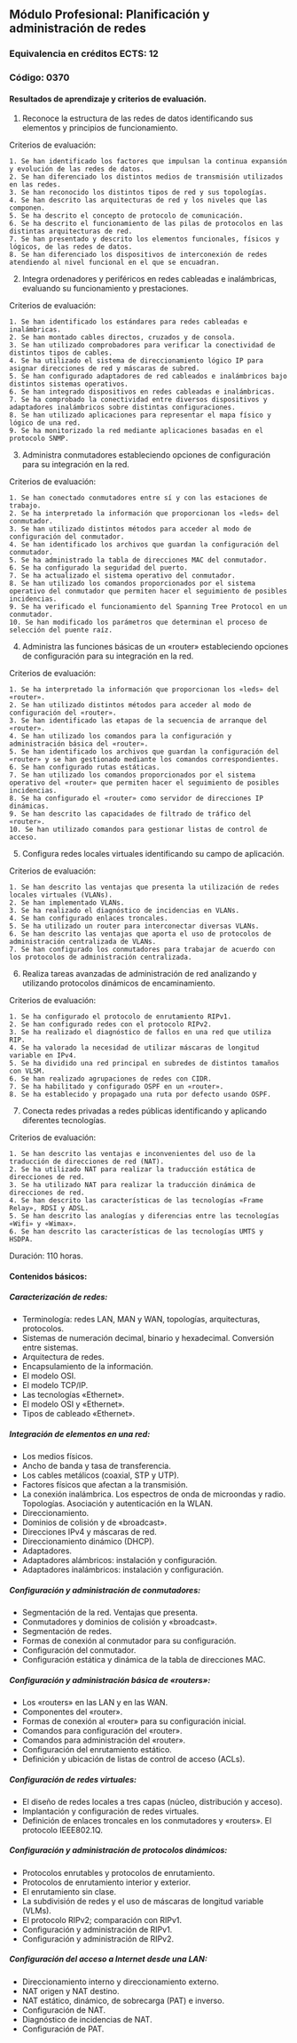 ## Módulo Profesional: Planificación y administración de redes

### Equivalencia en créditos ECTS: 12

### Código: 0370

#### Resultados de aprendizaje y criterios de evaluación.

1. Reconoce la estructura de las redes de datos identificando sus elementos y
principios de funcionamiento.

  Criterios de evaluación:

    1. Se han identificado los factores que impulsan la continua expansión y evolución de las redes de datos.
    2. Se han diferenciado los distintos medios de transmisión utilizados en las redes.
    3. Se han reconocido los distintos tipos de red y sus topologías.
    4. Se han descrito las arquitecturas de red y los niveles que las componen.
    5. Se ha descrito el concepto de protocolo de comunicación.
    6. Se ha descrito el funcionamiento de las pilas de protocolos en las distintas arquitecturas de red.
    7. Se han presentado y descrito los elementos funcionales, físicos y lógicos, de las redes de datos.
    8. Se han diferenciado los dispositivos de interconexión de redes atendiendo al nivel funcional en el que se encuadran.

2. Integra ordenadores y periféricos en redes cableadas e inalámbricas,
evaluando su funcionamiento y prestaciones.

  Criterios de evaluación:

    1. Se han identificado los estándares para redes cableadas e inalámbricas.
    2. Se han montado cables directos, cruzados y de consola.
    3. Se han utilizado comprobadores para verificar la conectividad de distintos tipos de cables.
    4. Se ha utilizado el sistema de direccionamiento lógico IP para asignar direcciones de red y máscaras de subred.
    5. Se han configurado adaptadores de red cableados e inalámbricos bajo distintos sistemas operativos.
    6. Se han integrado dispositivos en redes cableadas e inalámbricas.
    7. Se ha comprobado la conectividad entre diversos dispositivos y adaptadores inalámbricos sobre distintas configuraciones.
    8. Se han utilizado aplicaciones para representar el mapa físico y lógico de una red.
    9. Se ha monitorizado la red mediante aplicaciones basadas en el protocolo SNMP.

3. Administra conmutadores estableciendo opciones de configuración para su
integración en la red.

  Criterios de evaluación:

    1. Se han conectado conmutadores entre sí y con las estaciones de trabajo.
    2. Se ha interpretado la información que proporcionan los «leds» del conmutador.
    3. Se han utilizado distintos métodos para acceder al modo de configuración del conmutador.
    4. Se han identificado los archivos que guardan la configuración del conmutador.
    5. Se ha administrado la tabla de direcciones MAC del conmutador.
    6. Se ha configurado la seguridad del puerto.
    7. Se ha actualizado el sistema operativo del conmutador.
    8. Se han utilizado los comandos proporcionados por el sistema operativo del conmutador que permiten hacer el seguimiento de posibles incidencias.
    9. Se ha verificado el funcionamiento del Spanning Tree Protocol en un conmutador.
    10. Se han modificado los parámetros que determinan el proceso de selección del puente raíz.

4. Administra las funciones básicas de un «router» estableciendo opciones de
configuración para su integración en la red.

  Criterios de evaluación:

    1. Se ha interpretado la información que proporcionan los «leds» del «router».
    2. Se han utilizado distintos métodos para acceder al modo de configuración del «router».
    3. Se han identificado las etapas de la secuencia de arranque del «router».
    4. Se han utilizado los comandos para la configuración y administración básica del «router».
    5. Se han identificado los archivos que guardan la configuración del «router» y se han gestionado mediante los comandos correspondientes.
    6. Se han configurado rutas estáticas.
    7. Se han utilizado los comandos proporcionados por el sistema operativo del «router» que permiten hacer el seguimiento de posibles incidencias.
    8. Se ha configurado el «router» como servidor de direcciones IP dinámicas.
    9. Se han descrito las capacidades de filtrado de tráfico del «router».
    10. Se han utilizado comandos para gestionar listas de control de acceso.

5. Configura redes locales virtuales identificando su campo de aplicación.

  Criterios de evaluación:

    1. Se han descrito las ventajas que presenta la utilización de redes locales virtuales (VLANs).
    2. Se han implementado VLANs.
    3. Se ha realizado el diagnóstico de incidencias en VLANs.
    4. Se han configurado enlaces troncales.
    5. Se ha utilizado un router para interconectar diversas VLANs.
    6. Se han descrito las ventajas que aporta el uso de protocolos de administración centralizada de VLANs.
    7. Se han configurado los conmutadores para trabajar de acuerdo con los protocolos de administración centralizada.

6. Realiza tareas avanzadas de administración de red analizando y utilizando
protocolos dinámicos de encaminamiento.

  Criterios de evaluación:

    1. Se ha configurado el protocolo de enrutamiento RIPv1.
    2. Se han configurado redes con el protocolo RIPv2.
    3. Se ha realizado el diagnóstico de fallos en una red que utiliza RIP.
    4. Se ha valorado la necesidad de utilizar máscaras de longitud variable en IPv4.
    5. Se ha dividido una red principal en subredes de distintos tamaños con VLSM.
    6. Se han realizado agrupaciones de redes con CIDR.
    7. Se ha habilitado y configurado OSPF en un «router».
    8. Se ha establecido y propagado una ruta por defecto usando OSPF.

7. Conecta redes privadas a redes públicas identificando y aplicando diferentes tecnologías.

  Criterios de evaluación:

    1. Se han descrito las ventajas e inconvenientes del uso de la traducción de direcciones de red (NAT).
    2. Se ha utilizado NAT para realizar la traducción estática de direcciones de red.
    3. Se ha utilizado NAT para realizar la traducción dinámica de direcciones de red.
    4. Se han descrito las características de las tecnologías «Frame Relay», RDSI y ADSL.
    5. Se han descrito las analogías y diferencias entre las tecnologías «Wifi» y «Wimax».
    6. Se han descrito las características de las tecnologías UMTS y HSDPA.

Duración: 110 horas.

#### Contenidos básicos:

##### Caracterización de redes:

* Terminología: redes LAN, MAN y WAN, topologías, arquitecturas, protocolos.
* Sistemas de numeración decimal, binario y hexadecimal. Conversión entre sistemas.
* Arquitectura de redes.
* Encapsulamiento de la información.
* El modelo OSI.
* El modelo TCP/IP.
* Las tecnologías «Ethernet».
* El modelo OSI y «Ethernet».
* Tipos de cableado «Ethernet».

##### Integración de elementos en una red:

* Los medios físicos.
* Ancho de banda y tasa de transferencia.
* Los cables metálicos (coaxial, STP y UTP).
* Factores físicos que afectan a la transmisión.
* La conexión inalámbrica. Los espectros de onda de microondas y radio. Topologías. Asociación y autenticación en la WLAN.
* Direccionamiento.
* Dominios de colisión y de «broadcast».
* Direcciones IPv4 y máscaras de red.
* Direccionamiento dinámico (DHCP).
* Adaptadores.
* Adaptadores alámbricos: instalación y configuración.
* Adaptadores inalámbricos: instalación y configuración.

##### Configuración y administración de conmutadores:

* Segmentación de la red. Ventajas que presenta.
* Conmutadores y dominios de colisión y «broadcast».
* Segmentación de redes.
* Formas de conexión al conmutador para su configuración.
* Configuración del conmutador.
* Configuración estática y dinámica de la tabla de direcciones MAC.

##### Configuración y administración básica de «routers»:

* Los «routers» en las LAN y en las WAN.
* Componentes del «router».
* Formas de conexión al «router» para su configuración inicial.
* Comandos para configuración del «router».
* Comandos para administración del «router».
* Configuración del enrutamiento estático.
* Definición y ubicación de listas de control de acceso (ACLs).

##### Configuración de redes virtuales:

* El diseño de redes locales a tres capas (núcleo, distribución y acceso).
* Implantación y configuración de redes virtuales.
* Definición de enlaces troncales en los conmutadores y «routers». El protocolo IEEE802.1Q.

##### Configuración y administración de protocolos dinámicos:

* Protocolos enrutables y protocolos de enrutamiento.
* Protocolos de enrutamiento interior y exterior.
* El enrutamiento sin clase.
* La subdivisión de redes y el uso de máscaras de longitud variable (VLMs).
* El protocolo RIPv2; comparación con RIPv1.
* Configuración y administración de RIPv1.
* Configuración y administración de RIPv2.

##### Configuración del acceso a Internet desde una LAN:

* Direccionamiento interno y direccionamiento externo.
* NAT origen y NAT destino.
* NAT estático, dinámico, de sobrecarga (PAT) e inverso.
* Configuración de NAT.
* Diagnóstico de incidencias de NAT.
* Configuración de PAT.
